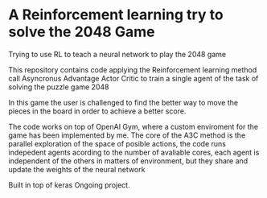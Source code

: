 # A Reinforcement learning try to solve the 2048 Game
Trying to use RL to teach a neural network to play the 2048 game


This repository contains code applying the Reinforcement learning method call Asyncronus Advantage Actor Critic to train a single agent of the task of solving the puzzle game 2048

In this game the user is challenged to find the better way to move the pieces in the board in order to achieve a better score.

The code works on top of OpenAI Gym, where a custom enviroment for the game has been implemented by me. 
The core of the A3C method is the parallel exploration of the space of posible actions, the code runs indepedent agents acording to the number of avaliable cores, each agent is independent of the others in matters of environment, but they share and update the weights of the neural network

Built in top of keras 
Ongoing project. 
